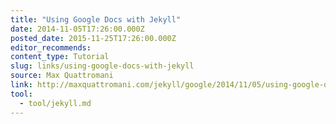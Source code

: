```yaml
---
title: "Using Google Docs with Jekyll"
date: 2014-11-05T17:26:00.000Z
posted_date: 2015-11-25T17:26:00.000Z
editor_recommends:
content_type: Tutorial
slug: links/using-google-docs-with-jekyll
source: Max Quattromani
link: http://maxquattromani.com/jekyll/google/2014/11/05/using-google-docs-with-jekyll/
tool:
  - tool/jekyll.md
---
```





